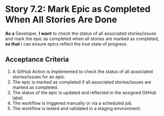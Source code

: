 # Story 7.2: Mark Epic as Completed When All Stories Are Done

**As a** Developer, **I want** to check the status of all associated stories/issues and mark the epic as completed when all stories are marked as completed, **so that** I can ensure epics reflect the true state of progress.

## Acceptance Criteria

1. A GitHub Action is implemented to check the status of all associated stories/issues for an epic.
2. The epic is marked as completed if all associated stories/issues are marked as completed.
3. The status of the epic is updated and reflected in the assigned GitHub label.
4. The workflow is triggered manually or via a scheduled job.
5. The workflow is tested and validated in a staging environment.